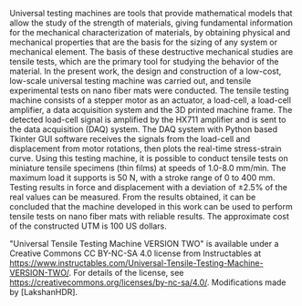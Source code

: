 Universal testing machines are tools that provide mathematical models that allow the study of
the strength of materials, giving fundamental information for the mechanical characterization
of materials, by obtaining physical and mechanical properties that are the basis for the sizing
of any system or mechanical element. The basis of these destructive mechanical studies are
tensile tests, which are the primary tool for studying the behavior of the material. In the present
work, the design and construction of a low-cost, low-scale universal testing machine was
carried out, and tensile experimental tests on nano fiber mats were conducted. The tensile
testing machine consists of a stepper motor as an actuator, a load-cell, a load-cell amplifier, a
data acquisition system and the 3D printed machine frame. The detected load-cell signal is
amplified by the HX711 amplifier and is sent to the data acquisition (DAQ) system. The DAQ
system with Python based Tkinter GUI software receives the signals from the load-cell and
displacement from motor rotations, then plots the real-time stress-strain curve. Using this
testing machine, it is possible to conduct tensile tests on miniature tensile specimens (thin
films) at speeds of 1.0-8.0 mm/min. The maximum load it supports is 50 N, with a stroke range
of 0 to 400 mm. Testing results in force and displacement with a deviation of ±2.5% of the real
values can be measured. From the results obtained, it can be concluded that the machine
developed in this work can be used to perform tensile tests on nano fiber mats with reliable
results. The approximate cost of the constructed UTM is 100 US dollars.

"Universal Tensile Testing Machine VERSION TWO" is available under a Creative Commons CC BY-NC-SA 4.0 
license from Instructables at https://www.instructables.com/Universal-Tensile-Testing-Machine-VERSION-TWO/. 
For details of the license, see https://creativecommons.org/licenses/by-nc-sa/4.0/. 
Modifications made by [LakshanHDR].
